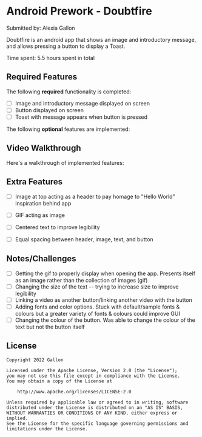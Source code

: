 # Android Prework - Doubtfire

Submitted by: Alexia Gallon

Doubtfire is an android app that shows an image and introductory message, and allows pressing a button to display a Toast. 

Time spent: 5.5 hours spent in total

## Required Features

The following **required** functionality is completed:

* [ ] Image and introductory message displayed on screen
* [ ] Button displayed on screen
* [ ] Toast with message appears when button is pressed 

The following **optional** features are implemented:

## Video Walkthrough

Here's a walkthrough of implemented features:

## Extra Features
* [ ] Image at top acting as a header to pay homage to "Hello World" inspiration behind app
* [ ] GIF acting as image
* [ ] Centered text to improve legibility
* [ ] Equal spacing between header, image, text, and button
  

## Notes/Challenges
* [ ] Getting the gif to properly display when opening the app. Presents itself as an image rather than the collection of images (gif)
* [ ] Changing the size of the text -- trying to increase size to improve legibility
* [ ] Linking a video as another button/linking another video with the button
* [ ] Adding fonts and color options. Stuck with default/sample fonts & colours but a greater variety of fonts & colours could improve GUI
* [ ] Changing the colour of the button. Was able to change the colour of the text but not the button itself

## License

    Copyright 2022 Gallon

    Licensed under the Apache License, Version 2.0 (the "License");
    you may not use this file except in compliance with the License.
    You may obtain a copy of the License at

        http://www.apache.org/licenses/LICENSE-2.0

    Unless required by applicable law or agreed to in writing, software
    distributed under the License is distributed on an "AS IS" BASIS,
    WITHOUT WARRANTIES OR CONDITIONS OF ANY KIND, either express or implied.
    See the License for the specific language governing permissions and
    limitations under the License.
